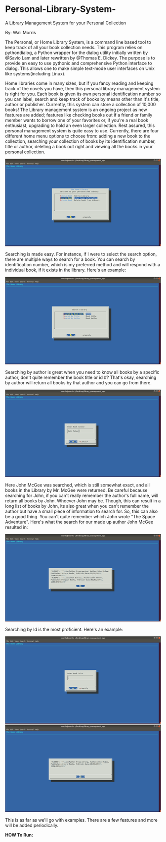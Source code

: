 # Personal-Library-System-
A Library Management System for your Personal Collection 

By: Wali Morris 

The Personal, or Home Library System, is a command line based tool to keep track of all your book 
collection needs. This program relies on pythondialog, a Python wrapper for the dialog utility 
initially written by @Savio Lam and later rewritten by @Thomas E. Dickey. The purpose is to provide 
an easy to use pythonic and comprehensive Python interface to dialog. This allows one to make simple 
text-mode user interfaces on Unix like systems(including Linux). 

Home libraries come in many sizes, but if you fancy reading and keeping track of the novels you have, 
then this personal library management system is right for you. Each book is given its own personal 
identification number so you can label, search and keep track of books by means other than it's title, 
author or publisher. Currently, this system can store a collection of 10,000 books! The Library management 
system is an ongoing project as new features are added; features like checking books out if a friend or 
family member wants to borrow one of your favorites or, if you're a real book enthusiast, upgrading to hold 
an even larger collection. Rest assured, this personal management system is quite easy to use. Currently,
there are four different home menu options to choose from: adding a new book to the collection, searching 
your collection of books by its identification number, title or author, deleting a book out right and viewing
all the books in your personal collection.

![Home Menu!](Lib_home_menu.png)

Searching is made easy. For instance, if I were to select the search option, there are multiple ways 
to search for a book. You can search by identification number, which is my preferred method and will 
respond with a individual book, if it exists in the library. Here's an example: 

![Search Options!](search_options.png)

Searching by author is great when you need to know all books by a specific author, don't quite remember
the book title or id #? That's okay, searching by author will return all books by that author and you 
can go from there. 

![Search by Author!](search_author.png)

Here John McGee was searched, which is still somewhat exact, and all books in the Library by Mr. McGee were
returned. Be careful because searching for John, if you can't really remember the author's full name, will 
return all books by John. Whoever John may be. Though, this can result in a long list of books by John, its 
also great when you can't remember the author but have a small piece of information to search for. So, this 
can also be a good thing. You can't quite remember which John wrote "The Space Adventure". Here's what the 
search for our made up author John McGee resulted in: 

![Author results!](return_author.png)

Searching by Id is the most proficient. Here's an example: 

![search id!](search_id.png)
![return id!](id_results.png)

This is as far as we'll go with examples. There are a few features and more will be added periodically. 

**HOW To Run:**




